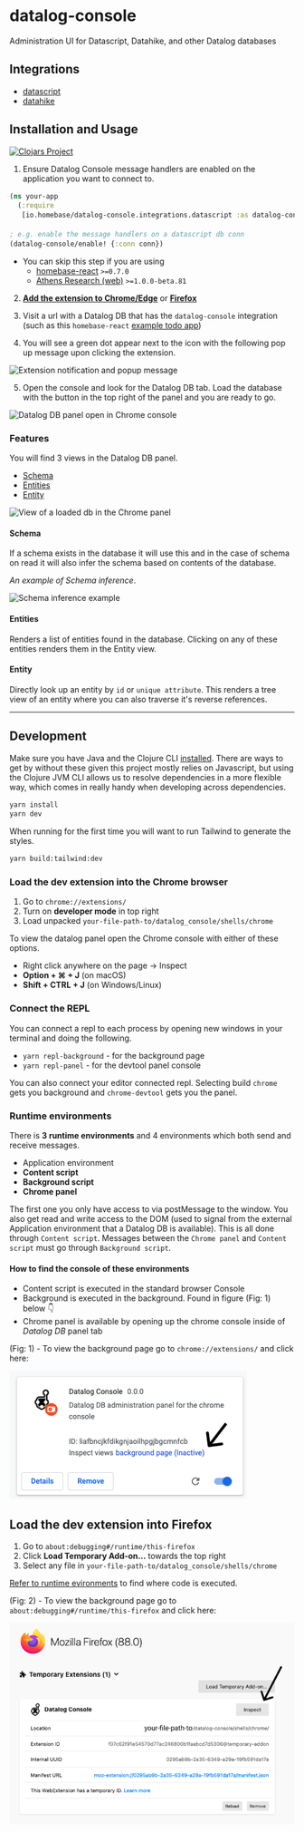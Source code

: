 # datalog-console

Administration UI for Datascript, Datahike, and other Datalog databases

## Integrations

- [datascript](https://github.com/tonsky/datascript)
- [datahike](https://github.com/replikativ/datahike)

## Installation and Usage

[![Clojars Project](https://img.shields.io/clojars/v/io.homebase/datalog-console.svg)](https://clojars.org/io.homebase/datalog-console)

1. Ensure Datalog Console message handlers are enabled on the application you want to connect to. 

```clojure 
(ns your-app
  (:require 
   [io.homebase/datalog-console.integrations.datascript :as datalog-console]))

; e.g. enable the message handlers on a datascript db conn
(datalog-console/enable! {:conn conn})
```

  - You can skip this step if you are using
    - [homebase-react](https://github.com/homebaseio/homebase-react) `>=0.7.0`
    - [Athens Research (web)](https://github.com/athensresearch/athens) `>=1.0.0-beta.81`

2. **[Add the extension to Chrome/Edge](https://chrome.google.com/webstore/detail/datalog-console/cfgbajnnabfanfdkhpdhndegpmepnlmb)** or **[Firefox](https://addons.mozilla.org/en-US/firefox/addon/datalog-console/)**

3. Visit a url with a Datalog DB that has the `datalog-console` integration (such as this `homebase-react` [example todo app](https://homebaseio.github.io/homebase-react/#!/dev.example.todo))

4. You will see a green dot appear next to the icon with the following pop up message upon clicking the extension. 

![Extension notification and popup message](docs/datalog-db-detected.png)

5. Open the console and look for the Datalog DB tab. Load the database with the button in the top right of the panel and you are ready to go. 

![Datalog DB panel open in Chrome console](docs/chrome-panel.png)

### Features

You will find 3 views in the Datalog DB panel.
- [Schema](#schema)
- [Entities](#entities)
- [Entity](#entity)

![View of a loaded db in the Chrome panel](docs/loaded-db.png)

#### Schema

If a schema exists in the database it will use this and in the case of schema on read it will also infer the schema based on contents of the database. 

_An example of Schema inference_.

![Schema inference example](docs/schema.png)

#### Entities

Renders a list of entities found in the database. Clicking on any of these entities renders them in the Entity view.

#### Entity

Directly look up an entity by `id` or `unique attribute`. This renders a tree view of an entity where you can also traverse it's reverse references.


---

## Development

Make sure you have Java and the Clojure CLI [installed](https://clojure.org/guides/getting_started). There are ways to get by without these given this project mostly relies on Javascript, but using the Clojure JVM CLI allows us to resolve dependencies in a more flexible way, which comes in really handy when developing across dependencies.

```bash
yarn install
yarn dev
```
When running for the first time you will want to run Tailwind to generate the styles.

```bash
yarn build:tailwind:dev
```

### Load the dev extension into the Chrome browser

1. Go to `chrome://extensions/`
2. Turn on **developer mode** in top right
3. Load unpacked `your-file-path-to/datalog_console/shells/chrome`

To view the datalog panel open the Chrome console with either of these options.
- Right click anywhere on the page -> Inspect
- **Option + ⌘ + J**   (on macOS)
- **Shift + CTRL + J** (on Windows/Linux)

### Connect the REPL

You can connect a repl to each process by opening new windows in your terminal and doing the following.


- `yarn repl-background` - for the background page
- `yarn repl-panel` - for the devtool panel console

You can also connect your editor connected repl. Selecting build `chrome` gets you background and `chrome-devtool` gets you the panel.

### Runtime environments

There is **3 runtime environments** and 4 environments which both send and receive messages.
- Application environment
- **Content script**
- **Background script**
- **Chrome panel**

The first one you only have access to via postMessage to the window. You also get read and write access to the DOM (used to signal from the external Application environment that a Datalog DB is available). This is all done through `Content script`. Messages between the `Chrome panel` and `Content script` must go through `Background script`.

#### How to find the console of these environments

- Content script is executed in the standard browser Console
- Background is executed in the background. Found in figure (Fig: 1) below 👇
- Chrome panel is available by opening up the chrome console inside of _Datalog DB_ panel tab


(Fig: 1) - To view the background page go to `chrome://extensions/` and click here:

![Datalog Chrome Extension background page](docs/chrome-extension.jpg)


## Load the dev extension into Firefox

1. Go to `about:debugging#/runtime/this-firefox`
2. Click **Load Temporary Add-on...** towards the top right
3. Select any file in `your-file-path-to/datalog_console/shells/chrome`

[Refer to runtime evironments](#runtime-environments) to find where code is executed.


(Fig: 2) - To view the background page go to `about:debugging#/runtime/this-firefox` and click here:

![Datalog Firefox Extension background page](docs/firefox-extension.png)
